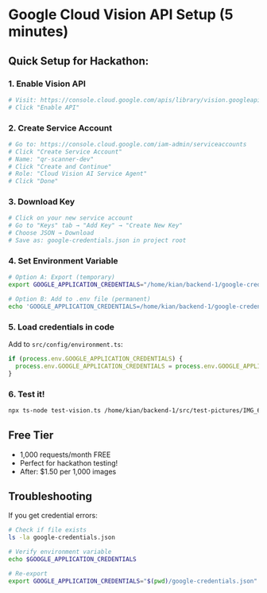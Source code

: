 # Google Cloud Vision API Setup (5 minutes)

## Quick Setup for Hackathon:

### 1. Enable Vision API
```bash
# Visit: https://console.cloud.google.com/apis/library/vision.googleapis.com
# Click "Enable API"
```

### 2. Create Service Account
```bash
# Go to: https://console.cloud.google.com/iam-admin/serviceaccounts
# Click "Create Service Account"
# Name: "qr-scanner-dev"
# Click "Create and Continue"
# Role: "Cloud Vision AI Service Agent"
# Click "Done"
```

### 3. Download Key
```bash
# Click on your new service account
# Go to "Keys" tab → "Add Key" → "Create New Key"
# Choose JSON → Download
# Save as: google-credentials.json in project root
```

### 4. Set Environment Variable
```bash
# Option A: Export (temporary)
export GOOGLE_APPLICATION_CREDENTIALS="/home/kian/backend-1/google-credentials.json"

# Option B: Add to .env file (permanent)
echo 'GOOGLE_APPLICATION_CREDENTIALS=/home/kian/backend-1/google-credentials.json' >> .env
```

### 5. Load credentials in code
Add to `src/config/environment.ts`:
```typescript
if (process.env.GOOGLE_APPLICATION_CREDENTIALS) {
  process.env.GOOGLE_APPLICATION_CREDENTIALS = process.env.GOOGLE_APPLICATION_CREDENTIALS;
}
```

### 6. Test it!
```bash
npx ts-node test-vision.ts /home/kian/backend-1/src/test-pictures/IMG_6025.jpg
```

## Free Tier
- 1,000 requests/month FREE
- Perfect for hackathon testing!
- After: $1.50 per 1,000 images

## Troubleshooting
If you get credential errors:
```bash
# Check if file exists
ls -la google-credentials.json

# Verify environment variable
echo $GOOGLE_APPLICATION_CREDENTIALS

# Re-export
export GOOGLE_APPLICATION_CREDENTIALS="$(pwd)/google-credentials.json"
```
